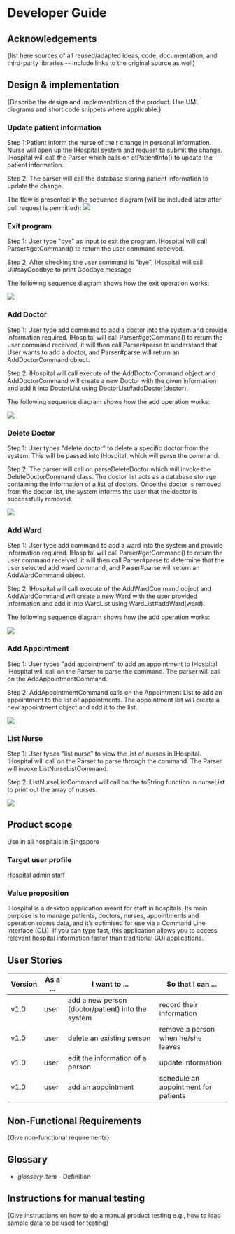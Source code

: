 # Developer Guide

## Acknowledgements

{list here sources of all reused/adapted ideas, code, documentation, and third-party libraries -- include links to the original source as well}

## Design & implementation

{Describe the design and implementation of the product. Use UML diagrams and short code snippets where applicable.}

### Update patient information
Step 1:Patient inform the nurse of their change in personal information. Nurse will open up the IHospital system and request to submit the change. 
IHospital will call the Parser which calls on etPatientInfo() to update the patient information. 

Step 2:
The parser will call the database storing patient information to update the change.

The flow is presented in the sequence diagram (will be included later after pull request is permitted):
![](updatePatient.jpg)

### Exit program
Step 1: User type "bye" as input to exit the program. IHospital will call Parser#getCommand()
to return the user command received.

Step 2: After checking the user command is "bye", IHospital will
call Ui#sayGoodbye to print Goodbye message

The following sequence diagram shows how the exit operation works:

![](ByeCommand.png)

### Add Doctor
Step 1: User type add command to add a doctor into the system and provide information required.
IHospital will call Parser#getCommand() to return the user command received, it will then call
Parser#parse to understand that User wants to add a doctor, and Parser#parse will return an 
AddDoctorCommand object.

Step 2: IHospital will call execute of the AddDoctorCommand object and AddDoctorCommand will
create a new Doctor with the given information and add it into DoctorList using 
DoctorList#addDoctor(doctor).

The following sequence diagram shows how the add operation works:

![](AddDoctor.png)

### Delete Doctor
Step 1: User types "delete doctor" to delete a specific doctor from the system.
This will be passed into IHospital, which will parse the command.

Step 2: The parser will call on parseDeleteDoctor which will invoke the DeleteDoctorCommand class.
The doctor list acts as a database storage containing the information of a list of doctors.
Once the doctor is removed from the doctor list, the system informs the user that the doctor is successfully removed.

![](DeleteDoctor.png)

### Add Ward
Step 1: User type add command to add a ward into the system and provide information required.
IHospital will call Parser#getCommand() to return the user command received, it will then call
Parser#parse to determine that the user selected add ward command, and Parser#parse will return an
AddWardCommand object.

Step 2: IHospital will call execute of the AddWardCommand object and AddWardCommand will
create a new Ward with the user provided information and add it into WardList using
WardList#addWard(ward).

The following sequence diagram shows how the add operation works:

![](AddWard.jpg)

### Add Appointment
Step 1: User types "add appointment" to add an appointment to IHospital. 
IHospital will call on the Parser to parse the command. The parser will call on the AddAppointmentCommand.

Step 2: AddAppointmentCommand calls on the Appointment List to add an appointment to the list of appointments.
The appointment list will create a new appointment object and add it to the list.

![](AddAppointment.png)

### List Nurse
Step 1: User types "list nurse" to view the list of nurses in IHospital.
IHospital will call on the Parser to parse through the command. The Parser will invoke ListNurseListCommand.

Step 2: ListNurseListCommand will call on the toString function in nurseList to print out the array of nurses.

![](ListNurse.png)

## Product scope
Use in all hospitals in Singapore
### Target user profile
Hospital admin staff

### Value proposition
IHospital is a desktop application meant for staff in hospitals. Its main purpose is to manage patients,
doctors, nurses, appointments and operation rooms data, and it’s optimised for use via a Command Line Interface (CLI).
If you can type fast, this application allows you to access relevant hospital information faster than traditional GUI applications.

## User Stories

| Version | As a ... | I want to ...                                     | So that I can ...                    |
|---------|----------|---------------------------------------------------|--------------------------------------|
| v1.0    | user     | add a new person (doctor/patient) into the system | record their information             |
| v1.0    | user     | delete an existing person                         | remove a person when he/she leaves   |
| v1.0    | user     | edit the information of a person                  | update information                   |
| v1.0    | user     | add an appointment                                | schedule an appointment for patients |



## Non-Functional Requirements

{Give non-functional requirements}

## Glossary

* *glossary item* - Definition

## Instructions for manual testing

{Give instructions on how to do a manual product testing e.g., how to load sample data to be used for testing}

